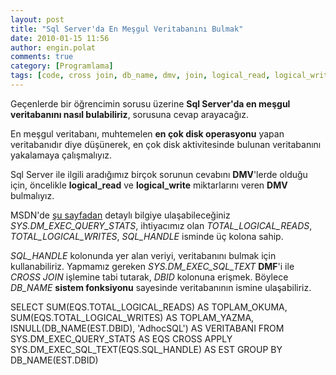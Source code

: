 ```yaml
---
layout: post
title: "Sql Server'da En Meşgul Veritabanını Bulmak"
date: 2010-01-15 11:56
author: engin.polat
comments: true
category: [Programlama]
tags: [code, cross join, db_name, dmv, join, logical_read, logical_write, source, SQL, sql server, sql_handle]
---
```

Geçenlerde bir öğrencimin sorusu üzerine **Sql Server'da en meşgul veritabanını nasıl bulabiliriz**, sorusuna cevap arayacağız.

En meşgul veritabanı, muhtemelen **en çok disk operasyonu** yapan veritabanıdır diye düşünerek, en çok disk aktivitesinde bulunan veritabanını yakalamaya çalışmalıyız.

Sql Server ile ilgili aradığımız birçok sorunun cevabını **DMV**'lerde olduğu için, öncelikle **logical_read** ve **logical_write** miktarlarını veren **DMV** bulmalıyız.

MSDN'de <a title="MSDN: SYS.DM_EXEC_QUERY_STATS" href="http://msdn.microsoft.com/en-us/library/ms189741.aspx" target="_blank">şu sayfadan</a> detaylı bilgiye ulaşabileceğiniz *SYS.DM_EXEC_QUERY_STATS*, ihtiyacımız olan *TOTAL_LOGICAL_READS*, *TOTAL_LOGICAL_WRITES*, *SQL_HANDLE* isminde üç kolona sahip.

*SQL_HANDLE* kolonunda yer alan veriyi, veritabanını bulmak için kullanabiliriz. Yapmamız gereken *SYS.DM_EXEC_SQL_TEXT* **DMF**'i ile *CROSS JOIN* işlemine tabi tutarak, *DBID* kolonuna erişmek. Böylece *DB_NAME* **sistem fonksiyonu** sayesinde veritabanının ismine ulaşabiliriz.



SELECT
    SUM(EQS.TOTAL_LOGICAL_READS) AS TOPLAM_OKUMA,
    SUM(EQS.TOTAL_LOGICAL_WRITES) AS TOPLAM_YAZMA,
    ISNULL(DB_NAME(EST.DBID), 'AdhocSQL') AS VERITABANI
FROM
    SYS.DM_EXEC_QUERY_STATS AS EQS
    CROSS APPLY SYS.DM_EXEC_SQL_TEXT(EQS.SQL_HANDLE) AS EST
GROUP BY
    DB_NAME(EST.DBID)


